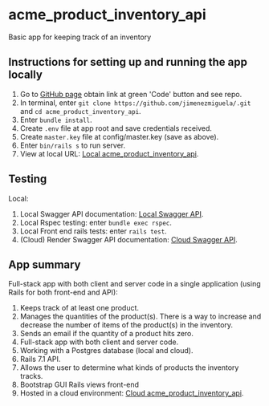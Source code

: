 # acme_product_inventory_api
Basic app for keeping track of an inventory

## Instructions for setting up and running the app locally

1. Go to [GitHub page](https://github.com/jimenezmiguela/acme_product_inventory_api) obtain link at green 'Code' button and see repo.
2. In terminal, enter ``` git clone https://github.com/jimenezmiguela/.git ``` and ``` cd acme_product_inventory_api ```.
3. Enter ``` bundle install ```.
4. Create ``` .env ``` file at app root and save credentials received.
5. Create ``` master.key ``` file at config/master.key (save as above).
6. Enter ``` bin/rails s ``` to run server.
7. View at local URL: [Local acme_product_inventory_api](http://localhost:3000).

## Testing

Local:
1. Local Swagger API documentation: [Local Swagger API](http://localhost:3000/swagger/index.html).
2. Local Rspec testing: enter ``` bundle exec rspec ```.
3. Local Front end rails tests: enter  ``` rails test ```.
4. (Cloud) Render Swagger API documentation: [Cloud Swagger API](https://acme-product-inventory-api.onrender.com/swagger/index.html).

## App summary
Full-stack app with both client and server code in a single application (using Rails for both front-end and API):

1. Keeps track of at least one product.
2. Manages the quantities of the product(s). There is a way to increase and decrease the number of items of the product(s) in the inventory.
3. Sends an email if the quantity of a product hits zero.
4. Full-stack app with both client and server code.
5. Working with a Postgres database (local and cloud).
6. Rails 7.1 API.
7. Allows the user to determine what kinds of products the inventory tracks.
8. Bootstrap GUI Rails views front-end
9. Hosted in a cloud environment: [Cloud acme_product_inventory_api](https://acme-product-inventory-api.onrender.com).

